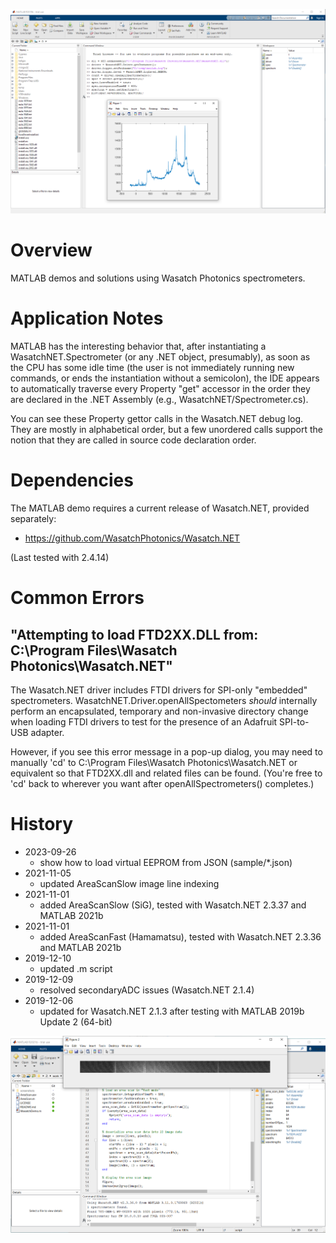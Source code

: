![sample view](https://github.com/WasatchPhotonics/Wasatch.MATLAB/raw/master/screenshots/sample.png "Sample IDE")

# Overview

MATLAB demos and solutions using Wasatch Photonics spectrometers.

# Application Notes

MATLAB has the interesting behavior that, after instantiating a 
WasatchNET.Spectrometer (or any .NET object, presumably), as soon as the CPU has 
some idle time (the user is not immediately running new commands, or ends the 
instantiation without a semicolon), the IDE appears to automatically traverse 
every Property "get" accessor in the order they are declared in the .NET Assembly 
(e.g., WasatchNET/Spectrometer.cs).  

You can see these Property gettor calls in the Wasatch.NET debug log.  They are 
mostly in alphabetical order, but a few unordered calls support the notion that 
they are called in source code declaration order.

# Dependencies

The MATLAB demo requires a current release of Wasatch.NET, provided separately:

- https://github.com/WasatchPhotonics/Wasatch.NET

(Last tested with 2.4.14)

# Common Errors

## "Attempting to load FTD2XX.DLL from: C:\Program Files\Wasatch Photonics\Wasatch.NET"

The Wasatch.NET driver includes FTDI drivers for SPI-only "embedded" 
spectrometers.  WasatchNET.Driver.openAllSpectometers _should_ internally perform 
an encapsulated, temporary and non-invasive directory change when loading FTDI 
drivers to test for the presence of an Adafruit SPI-to-USB adapter.

However, if you see this error message in a pop-up dialog, you may need to 
manually 'cd' to C:\Program Files\Wasatch Photonics\Wasatch.NET or equivalent so 
that FTD2XX.dll and related files can be found.  (You're free to 'cd' back to 
wherever you want after openAllSpectrometers() completes.)

# History

- 2023-09-26
    - show how to load virtual EEPROM from JSON (sample/*.json)
- 2021-11-05
    - updated AreaScanSlow image line indexing
- 2021-11-01
    - added AreaScanSlow (SiG), tested with Wasatch.NET 2.3.37 and MATLAB 2021b
- 2021-11-01
    - added AreaScanFast (Hamamatsu), tested with Wasatch.NET 2.3.36 and MATLAB 2021b
- 2019-12-10
    - updated .m script
- 2019-12-09
    - resolved secondaryADC issues (Wasatch.NET 2.1.4)
- 2019-12-06
    - updated for Wasatch.NET 2.1.3 after testing with MATLAB 2019b Update 2 (64-bit)

![area scan](https://github.com/WasatchPhotonics/Wasatch.MATLAB/raw/master/screenshots/AreaScanFast.png "Area Scan Fast")
